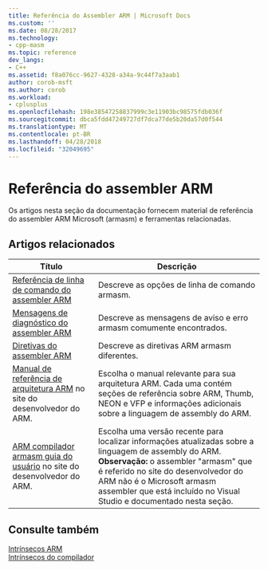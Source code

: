 ```yaml
---
title: Referência do Assembler ARM | Microsoft Docs
ms.custom: ''
ms.date: 08/28/2017
ms.technology:
- cpp-masm
ms.topic: reference
dev_langs:
- C++
ms.assetid: f8a076cc-9627-4328-a34a-9c44f7a3aab1
author: corob-msft
ms.author: corob
ms.workload:
- cplusplus
ms.openlocfilehash: 198e38547258837999c3e11903bc98575fdb036f
ms.sourcegitcommit: dbca5fdd47249727df7dca77de5b20da57d0f544
ms.translationtype: MT
ms.contentlocale: pt-BR
ms.lasthandoff: 04/28/2018
ms.locfileid: "32049695"
---
```

# <a name="arm-assembler-reference"></a>Referência do assembler ARM

Os artigos nesta seção da documentação fornecem material de referência do assembler ARM Microsoft (armasm) e ferramentas relacionadas.  
  
## <a name="related-articles"></a>Artigos relacionados  
  
|Título|Descrição|  
|-----------|-----------------|  
|[Referência de linha de comando do assembler ARM](../../assembler/arm/arm-assembler-command-line-reference.md)|Descreve as opções de linha de comando armasm.|  
|[Mensagens de diagnóstico do assembler ARM](../../assembler/arm/arm-assembler-diagnostic-messages.md)|Descreve as mensagens de aviso e erro armasm comumente encontrados.|  
|[Diretivas do assembler ARM](../../assembler/arm/arm-assembler-directives.md)|Descreve as diretivas ARM armasm diferentes.|  
|[Manual de referência de arquitetura ARM](https://developer.arm.com/search#q=ARM%20Architecture%20Reference%20Manual) no site do desenvolvedor do ARM.|Escolha o manual relevante para sua arquitetura ARM. Cada uma contém seções de referência sobre ARM, Thumb, NEON e VFP e informações adicionais sobre a linguagem de assembly do ARM.|  
|[ARM compilador armasm guia do usuário](https://developer.arm.com/search#q=ARM%20Compiler%20armasm%20User%20Guide) no site do desenvolvedor do ARM.|Escolha uma versão recente para localizar informações atualizadas sobre a linguagem de assembly do ARM. **Observação:** o assembler "armasm" que é referido no site do desenvolvedor do ARM não é o Microsoft armasm assembler que está incluído no Visual Studio e documentado nesta seção.|  
  
## <a name="see-also"></a>Consulte também  

 [Intrínsecos ARM](../../intrinsics/arm-intrinsics.md)   
 [Intrínsecos do compilador](../../intrinsics/compiler-intrinsics.md)
